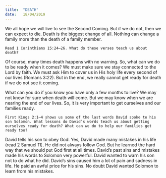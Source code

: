 ```yaml
---
title:  "DEATH"
date:   18/04/2019
---
```


We all hope we will live to see the Second Coming. But if we do not, then we can expect to die. Death is the biggest change of all. Nothing can change a family more than the death of a family member.

`Read 1 Corinthians 15:24–26. What do these verses teach us about death?`

Of course, many times death happens with no warning. So, what can we do to be ready when it comes? We must make sure we stay connected to the Lord by faith. We must ask Him to cover us in His holy life every second of our lives (Romans 3:22). But in the end, we really cannot get ready for death if we do not see it coming. 

What can you do if you know you have only a few months to live? We may not know for sure when death will come. But we may know when we are nearing the end of our lives. So, it is very important to get ourselves and our families ready.

`First Kings 2:1–4 shows us some of the last words David spoke to his son Solomon. What lessons do David’s words teach us about getting ourselves ready for death? What can we do to help our families get ready too?`

David tells his son to obey God. Yes, David made many mistakes in his life (read 2 Samuel 11). He did not always follow God. But he learned the hard way that we should put God first at all times. David’s past sins and mistakes made his words to Solomon very powerful. David wanted to warn his son not to do what he did. David’s sins caused him a lot of pain and sadness in life. He paid an awful price for his sins. No doubt David wanted Solomon to learn from his mistakes.